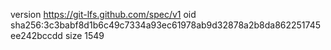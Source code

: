 version https://git-lfs.github.com/spec/v1
oid sha256:3c3babf8d1b6c49c7334a93ec61978ab9d32878a2b8da862251745ee242bccdd
size 1549
